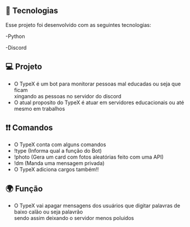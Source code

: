 ## 🚀 Tecnologias

Esse projeto foi desenvolvido com as seguintes tecnologias:

-Python

-Discord


## 💻 Projeto

- O TypeX é um bot para monitorar pessoas mal educadas ou seja que ficam <br> xingando as pessoas no servidor do discord
- O atual proposito do TypeX é atuar em servidores educacionais ou até mesmo em trabalhos


## ❗❗ Comandos

- O TypeX conta com alguns comandos
- !type (Informa qual a função do Bot)
- !photo (Gera um card com fotos aleatórias feito com uma API)
- !dm (Manda uma mensagem privada)
- O TypeX adiciona cargos também!!

## 🌍 Função

- O TypeX vai apagar mensagens dos usuários que digitar palavras de baixo calão ou seja palavrão <br> sendo assim deixando o servidor menos poluidos
